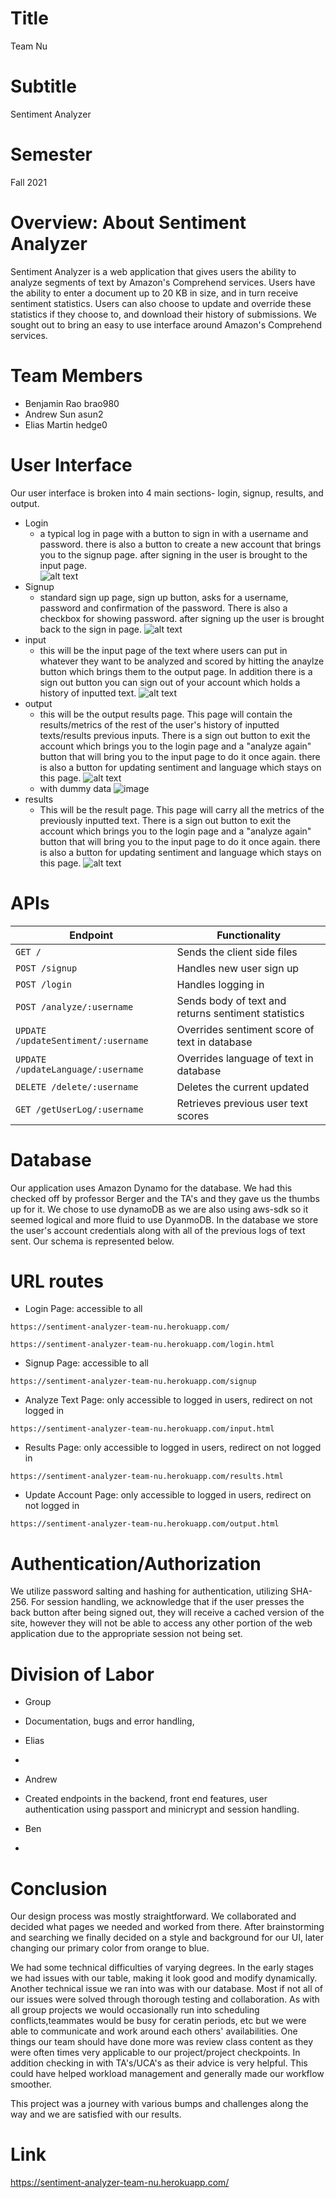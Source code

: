 # Title
Team Nu

# Subtitle
Sentiment Analyzer

# Semester 
Fall 2021

# Overview: About Sentiment Analyzer
Sentiment Analyzer is a web application that gives users the ability to analyze segments of text by Amazon's Comprehend services. Users have the ability to enter a document up to 20 KB in size, and in turn receive sentiment statistics. Users can also choose to update and override these statistics if they choose to, and download their history of submissions. We sought out to bring an easy to use interface around Amazon's Comprehend services.

# Team Members
* Benjamin Rao brao980
* Andrew Sun asun2
* Elias Martin hedge0 

# User Interface
Our user interface is broken into 4 main sections- login, signup, results, and output.
* Login
    * a typical log in page with a button to sign in with a username and password. there is also a button to create a new account that brings you to the signup page. after signing in the user is brought to the input page.  
![alt text](https://github.com/hedge0/cs326-final-nu/blob/main/docs/UI_images/login.png)
* Signup
    * standard sign up page, sign up button, asks for a username, password and confirmation of the password. There is also a checkbox for showing password. after signing up the user is brought back to the sign in page. 
 ![alt text](https://github.com/hedge0/cs326-final-nu/blob/main/docs/UI_images/signup.png)
* input 
    * this will be the input page of the text where users can put in whatever they want to be analyzed and scored by hitting the anaylze button which brings them to the output page. In addition there is a sign out button you can sign out of your account which holds a history of inputted text.
  ![alt text](https://github.com/hedge0/cs326-final-nu/blob/main/docs/UI_images/input.png)
* output 
    * this will be the output results page. This page will contain the results/metrics of the rest of the user's history of inputted texts/results previous inputs. There is a sign out button to exit the account which brings you to the login page and a "analyze again" button that will bring you to the input page to do it once again. there is also a button for updating sentiment and language which stays on this page.
    ![alt text](https://user-images.githubusercontent.com/28848384/140631722-429e2320-abf5-4cfd-b15b-9dd6d256bfba.png)
    * with dummy data
    ![image](https://user-images.githubusercontent.com/9648650/140632274-91af2ccb-4872-49be-b1a6-7904d0754c68.png)
* results
    * This will be the result page. This page will carry all the metrics of the previously inputted text.
    There is a sign out button to exit the account which brings you to the login page and a "analyze again" button that will bring you to the input page to do it once again. there is also a button for updating sentiment and language which stays on this page.
    ![alt text](https://user-images.githubusercontent.com/28848384/140631713-1270bcd1-ea36-4f19-98fd-f8c187190a61.png)

# APIs
| Endpoint | Functionality |
| --- | --- |
| ```GET /``` | Sends the client side files |
| ```POST /signup``` | Handles new user sign up |
| ```POST /login``` | Handles logging in |
| ```POST /analyze/:username``` | Sends body of text and returns sentiment statistics |
| ```UPDATE /updateSentiment/:username ``` | Overrides sentiment score of text in database|
| ```UPDATE /updateLanguage/:username ``` | Overrides language of text in database|
| ```DELETE /delete/:username``` | Deletes the current updated |
| ```GET /getUserLog/:username``` | Retrieves previous user text scores |


# Database
Our application uses Amazon Dynamo for the database. We had this checked off by professor Berger and the TA's and they gave us the thumbs up for it.
 We chose to use dynamoDB as we are also using aws-sdk so it seemed logical and more fluid to use DyanmoDB. In the database we store the user's account credentials along with all of the previous logs of text sent. Our schema is represented below. 

# URL routes
* Login Page: accessible to all

```https://sentiment-analyzer-team-nu.herokuapp.com/```

```https://sentiment-analyzer-team-nu.herokuapp.com/login.html``` 

* Signup Page: accessible to all
 
```https://sentiment-analyzer-team-nu.herokuapp.com/signup```

* Analyze Text Page: only accessible to logged in users, redirect on not logged in
 
```https://sentiment-analyzer-team-nu.herokuapp.com/input.html```

* Results Page: only accessible to logged in users, redirect on not logged in
 
```https://sentiment-analyzer-team-nu.herokuapp.com/results.html```

* Update Account Page: only accessible to logged in users, redirect on not logged in
 
```https://sentiment-analyzer-team-nu.herokuapp.com/output.html```

# Authentication/Authorization 
We utilize password salting and hashing for authentication, utilizing SHA-256. For session handling, we acknowledge that if the user presses the back button after being signed out, they will receive a cached version of the site, however they will not be able to access any other portion of the web application due to the appropriate session not being set.

# Division of Labor

* Group 
- Documentation, bugs and error handling, 

* Elias
- 

* Andrew 
- Created endpoints in the backend, front end features, user authentication using passport and minicrypt and session handling. 

* Ben
-

# Conclusion
Our design process was mostly straightforward. We collaborated and decided what pages we needed and worked from there. After brainstorming and searching we finally decided on a style and background for our UI, later changing our primary color from orange to blue. 

We had some technical difficulties of varying degrees. In the early stages we had issues with our table, making it look good and modify dynamically. Another technical issue we ran into was with our database. Most if not all of our issues were solved through thorough testing and collaboration. 
As with all group projects we would occasionally run into scheduling conflicts,teammates would be busy for ceratin periods, etc but we were able to communicate and work around each others' availabilities. One things our team should have done more was review class content as they were often times very applicable to our project/project checkpoints. In addition checking in with TA's/UCA's as their advice is very helpful. This could have helped workload management and generally made our workflow smoother. 

This project was a journey with various bumps and challenges along the way and we are satisfied with our results. 

# Link
https://sentiment-analyzer-team-nu.herokuapp.com/

